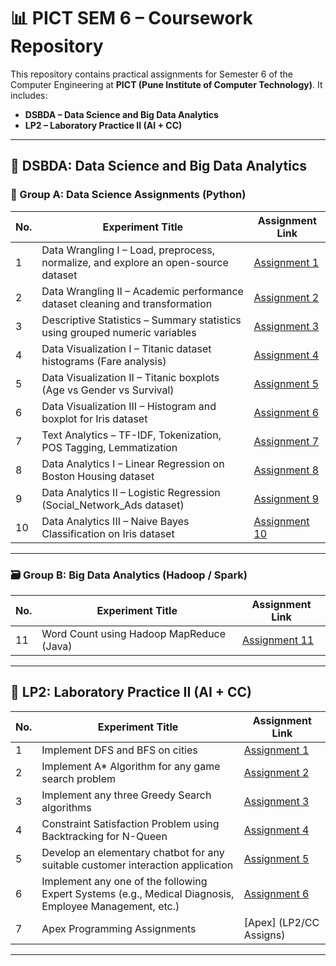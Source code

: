 # 📊 PICT SEM 6 – Coursework Repository

This repository contains practical assignments for Semester 6 of the Computer Engineering at **PICT (Pune Institute of Computer Technology)**. It includes:

- **DSBDA – Data Science and Big Data Analytics**
- **LP2 – Laboratory Practice II (AI + CC)**

---

## 🧠 DSBDA: Data Science and Big Data Analytics

### 📘 Group A: Data Science Assignments (Python)

| No. | Experiment Title                                                                 | Assignment Link                          |
|-----|-----------------------------------------------------------------------------------|------------------------------------------|
| 1   | Data Wrangling I – Load, preprocess, normalize, and explore an open-source dataset | [Assignment 1](DSBDA/Assign1)            |
| 2   | Data Wrangling II – Academic performance dataset cleaning and transformation      | [Assignment 2](DSBDA/Assign2)            |
| 3   | Descriptive Statistics – Summary statistics using grouped numeric variables       | [Assignment 3](DSBDA/Assign3)            |
| 4   | Data Visualization I – Titanic dataset histograms (Fare analysis)                 | [Assignment 4](DSBDA/Assign4)            |
| 5   | Data Visualization II – Titanic boxplots (Age vs Gender vs Survival)             | [Assignment 5](DSBDA/Assign5)            |
| 6   | Data Visualization III – Histogram and boxplot for Iris dataset                   | [Assignment 6](DSBDA/Assign6)            |
| 7   | Text Analytics – TF-IDF, Tokenization, POS Tagging, Lemmatization                 | [Assignment 7](DSBDA/Assign7)            |
| 8   | Data Analytics I – Linear Regression on Boston Housing dataset                    | [Assignment 8](DSBDA/Assign8)            |
| 9   | Data Analytics II – Logistic Regression (Social_Network_Ads dataset)              | [Assignment 9](DSBDA/Assign9)            |
| 10  | Data Analytics III – Naive Bayes Classification on Iris dataset                   | [Assignment 10](DSBDA/Assign10)          |

---

### 🗃️ Group B: Big Data Analytics (Hadoop / Spark)

| No. | Experiment Title                                                                 | Assignment Link                               |
|-----|-----------------------------------------------------------------------------------|-----------------------------------------------|
| 11  | Word Count using Hadoop MapReduce (Java)                                          | [Assignment 11](DSBDA/Word_Count_Hadoop.md)   |

---

## 🧪 LP2: Laboratory Practice II (AI + CC)

| No. | Experiment Title                                                                                       | Assignment Link              |
|-----|---------------------------------------------------------------------------------------------------------|------------------------------|
| 1   | Implement DFS and BFS on cities                                                                         | [Assignment 1](LP2/Assign1) |
| 2   | Implement A* Algorithm for any game search problem                                                      | [Assignment 2](LP2/Assign2) |
| 3   | Implement any three Greedy Search algorithms                                                            | [Assignment 3](LP2/Assign3) |
| 4   | Constraint Satisfaction Problem using Backtracking for N-Queen                                          | [Assignment 4](LP2/Assign4) |
| 5   | Develop an elementary chatbot for any suitable customer interaction application                        | [Assignment 5](LP2/Assign5) |
| 6   | Implement any one of the following Expert Systems (e.g., Medical Diagnosis, Employee Management, etc.)   | [Assignment 6](LP2/Assign6) |
| 7   | Apex Programming Assignments                                                                             |[Apex] (LP2/CC Assigns)      |


---

